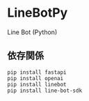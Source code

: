 # LineBotPy
Line Bot (Python)


## 依存関係
```
pip install fastapi
pip install openai
pip install linebot
pip install line-bot-sdk
```

